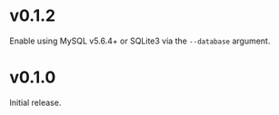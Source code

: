# v0.1.2

Enable using MySQL v5.6.4+ or SQLite3 via the `--database` argument.

# v0.1.0

Initial release.
